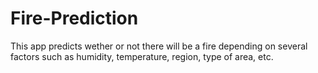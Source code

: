 # Fire-Prediction
This app predicts wether or not there will be a fire depending on several factors such as humidity, temperature, region, type of area, etc.
